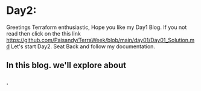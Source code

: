 # Day2: 
Greetings Terraform enthusiastic, Hope you like my Day1 Blog. If you not read then click on the this link https://github.com/Paisandy/TerraWeek/blob/main/day01/Day01_Solution.md 
Let's start Day2. Seat Back and follow my documentation.

## In this blog. we'll explore about
### **.** 
